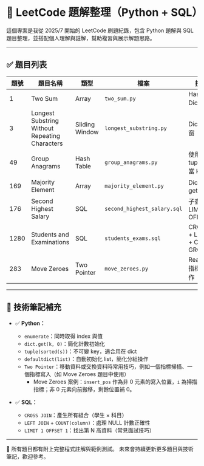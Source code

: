 # 📘 LeetCode 題解整理（Python + SQL）

這個專案是我從 2025/7 開始的 LeetCode 刷題紀錄，包含 Python 題解與 SQL 題目整理，並搭配個人理解與註解，幫助複習與展示解題思路。

---

## ✅ 題目列表

| 題號 | 題目名稱 | 類型 | 檔案 | 技術重點 |
|------|----------|------|------|------------|
| 1    | Two Sum | Array | `two_sum.py` | HashMap, Dict 查找 |
| 3    | Longest Substring Without Repeating Characters | Sliding Window | `longest_substring.py` | Dict + 滑動視窗 |
| 49   | Group Anagrams | Hash Table | `group_anagrams.py` | 使用 tuple(sorted) 當 key |
| 169  | Majority Element | Array | `majority_element.py` | Dict 統計, get(key, 0) |
| 176  | Second Highest Salary | SQL | `second_highest_salary.sql` | 子查詢 + LIMIT OFFSET |
| 1280 | Students and Examinations | SQL | `students_exams.sql` | CROSS JOIN + LEFT JOIN + COUNT + GROUP BY |
| 283  | Move Zeroes | Two Pointer | `move_zeroes.py` | Read-Write 指標, 原地操作 |

---

## 🧠 技術筆記補充

- ✅ **Python：**
  - `enumerate`：同時取得 index 與值
  - `dict.get(k, 0)`：簡化計數初始化
  - `tuple(sorted(s))`：不可變 key，適合用在 dict
  - `defaultdict(list)`：自動初始化 list，簡化分組操作
  - `Two Pointer`：移動資料或交換資料時常用技巧，例如一個指標掃描、一個指標寫入（如 Move Zeroes 題目中使用）
    - Move Zeroes 案例：`insert_pos` 作為非 0 元素的寫入位置，`i` 為掃描指標；非 0 元素向前搬移，剩餘位置補 0。

- ✅ **SQL：**
  - `CROSS JOIN`：產生所有組合（學生 × 科目）
  - `LEFT JOIN` + `COUNT(column)`：處理 NULL 計數正確性
  - `LIMIT 1 OFFSET 1`：找出第 N 高資料（常見面試技巧）

---

📂 所有題目都有附上完整程式註解與範例測試。
未來會持續更新更多題目與技術筆記，歡迎參考。
